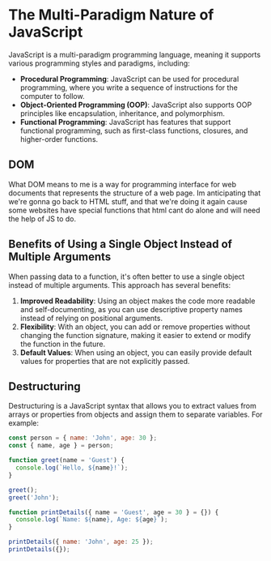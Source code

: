 # The Multi-Paradigm Nature of JavaScript

JavaScript is a multi-paradigm programming language, meaning it supports various programming styles and paradigms, including:

- **Procedural Programming**: JavaScript can be used for procedural programming, where you write a sequence of instructions for the computer to follow.
- **Object-Oriented Programming (OOP)**: JavaScript also supports OOP principles like encapsulation, inheritance, and polymorphism.
- **Functional Programming**: JavaScript has features that support functional programming, such as first-class functions, closures, and higher-order functions.

## DOM

What DOM means to me is a way for programming interface for web documents that represents the structure of a web page. Im anticipating that we're gonna go back to HTML stuff, and that we're doing it again cause some websites have special functions that html cant do alone and will need the help of JS to do.

## Benefits of Using a Single Object Instead of Multiple Arguments

When passing data to a function, it's often better to use a single object instead of multiple arguments. This approach has several benefits:

1. **Improved Readability**: Using an object makes the code more readable and self-documenting, as you can use descriptive property names instead of relying on positional arguments.
2. **Flexibility**: With an object, you can add or remove properties without changing the function signature, making it easier to extend or modify the function in the future.
3. **Default Values**: When using an object, you can easily provide default values for properties that are not explicitly passed.

## Destructuring

Destructuring is a JavaScript syntax that allows you to extract values from arrays or properties from objects and assign them to separate variables. For example:

```javascript
const person = { name: 'John', age: 30 };
const { name, age } = person; 

function greet(name = 'Guest') {
  console.log(`Hello, ${name}!`);
}

greet(); 
greet('John'); 

function printDetails({ name = 'Guest', age = 30 } = {}) {
  console.log(`Name: ${name}, Age: ${age}`);
}

printDetails({ name: 'John', age: 25 }); 
printDetails({});
